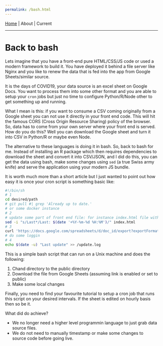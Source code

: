 ```yaml
---
permalink: /bash.html
---
```

[Home](https://layik.github.io) | About | Current
<hr/>

# Back to bash

Lets imagine that you have a front-end pure HTML/CSS/JS code or used a modern framework to build it. You have deployed it behind a file server like Nginx and you like to renew the data that is fed into the app from Google Sheets/similar source. 

It is the days of COVID19, your data source is an excel sheet on Google Docs. You want to process them into some other format and you are able to setup your `cron` jobs but just no time to configure Python/R/Node other to get something up and running.

What I mean is this: if you want to consume a CSV coming originally from a Google sheet you can not use it directly in your front end code. This will hit the famous CORS (Cross Origin Resource Sharing) policy of the browser. So, data has to come from your own server where your front end is served. How do you do this? Well you can download the Google sheet and turn it into CSV in Python/R or maybe even Node.

The alternative to these languages is doing it in bash. So, back to bash for me. Instead of installing an R package which then requires dependencies to download the sheet and convert it into CSV/JSON, and I did do this, you can get the data using bash, make some changes using `sed` (a true Swiss army knife) and serve the application using your modern JS bundle.

It is worth much more than a short article but I just wanted to point out how easy it is once your cron script is something basic like:

```sh
#!/bin/sh
# 1
cd desired/path
# git pull #| grep 'Already up to date.'
# or some docker instance
# 2
# update some part of front end file: for instance index.html file with a stamp
sed -i "s/Last*/Last: $(date '+%Y-%m-%d %H:%M')/" index.html
# 3
curl 'https://docs.google.com/spreadsheets/d/doc_id/export?exportFormat=csv' -o mycsv.csv
# do some loggin
# 4
echo $(date -u) "Last update" >> /update.log
```
This is a simple bash script that can run on a Unix machine and does the following:
1. Chand directory to the public directory
2. Download the file from Google Sheets (assuming link is enabled or set to public)
3. Make some local changes

Finally, you need to find your favourite tutorial to setup a cron job that runs this script on your desired intervals. If the sheet is edited on hourly basis then so be it.

What did do achieve?
* We no longer need a higher level programmin language to just grab data source files. 
* We do not need to manually timestamp or make some changes to source code before going live.
